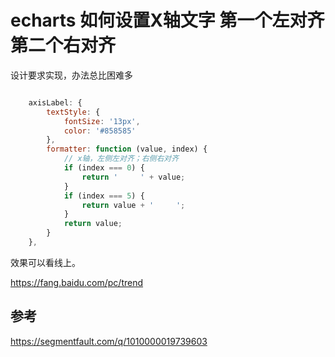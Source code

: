 # echarts 如何设置X轴文字 第一个左对齐 第二个右对齐

设计要求实现，办法总比困难多

```js

    axisLabel: {
        textStyle: {
            fontSize: '13px',
            color: '#858585'
        },
        formatter: function (value, index) {
            // x轴，左侧左对齐；右侧右对齐
            if (index === 0) {
                return '     ' + value;
            }
            if (index === 5) {
                return value + '     ';
            }
            return value;
        }
    },

```

效果可以看线上。

https://fang.baidu.com/pc/trend

## 参考

https://segmentfault.com/q/1010000019739603

